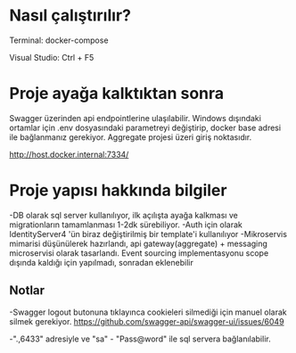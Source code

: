 # Nasıl çalıştırılır?

Terminal: docker-compose 

Visual Studio: Ctrl + F5

# Proje ayağa kalktıktan sonra 

Swagger üzerinden api endpointlerine ulaşılabilir. Windows dışındaki ortamlar için .env dosyasındaki parametreyi değiştirip, docker base adresi ile bağlanmanız gerekiyor. Aggregate projesi üzeri giriş noktasıdır.

http://host.docker.internal:7334/

# Proje yapısı hakkında bilgiler

-DB olarak sql server kullanılıyor, ilk açılışta ayağa kalkması ve migrationların tamamlanması 1-2dk sürebiliyor.
-Auth için olarak IdentityServer4 'ün biraz değiştirilmiş bir template'i kullanılıyor
-Mikroservis mimarisi düşünülerek hazırlandı, api gateway(aggregate) + messaging microservisi olarak tasarlandı. Event sourcing implementasyonu scope dışında kaldığı için yapılmadı, sonradan eklenebilir


## Notlar 
-Swagger logout butonuna tıklayınca cookieleri silmediği için manuel olarak silmek gerekiyor.
https://github.com/swagger-api/swagger-ui/issues/6049

-".,6433" adresiyle ve "sa" - "Pass@word" ile sql servera bağlanılabilir.
